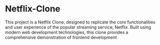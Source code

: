 # Netflix-Clone
This project is a Netflix Clone, designed to replicate the core functionalities and user experience of the popular streaming service, Netflix. Built using modern web development technologies, this clone provides a comprehensive demonstration of frontend development

